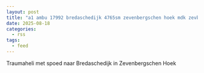 ```yaml
---
layout: post
title: "a1 ambu 17992 bredaschedijk 4765sm zevenbergschen hoek mdk zevbhm bon 122261"
date: 2025-08-18
categories: 
  - rss
tags: 
  - feed
---
```


Traumaheli met spoed naar Bredaschedijk in Zevenbergschen Hoek

